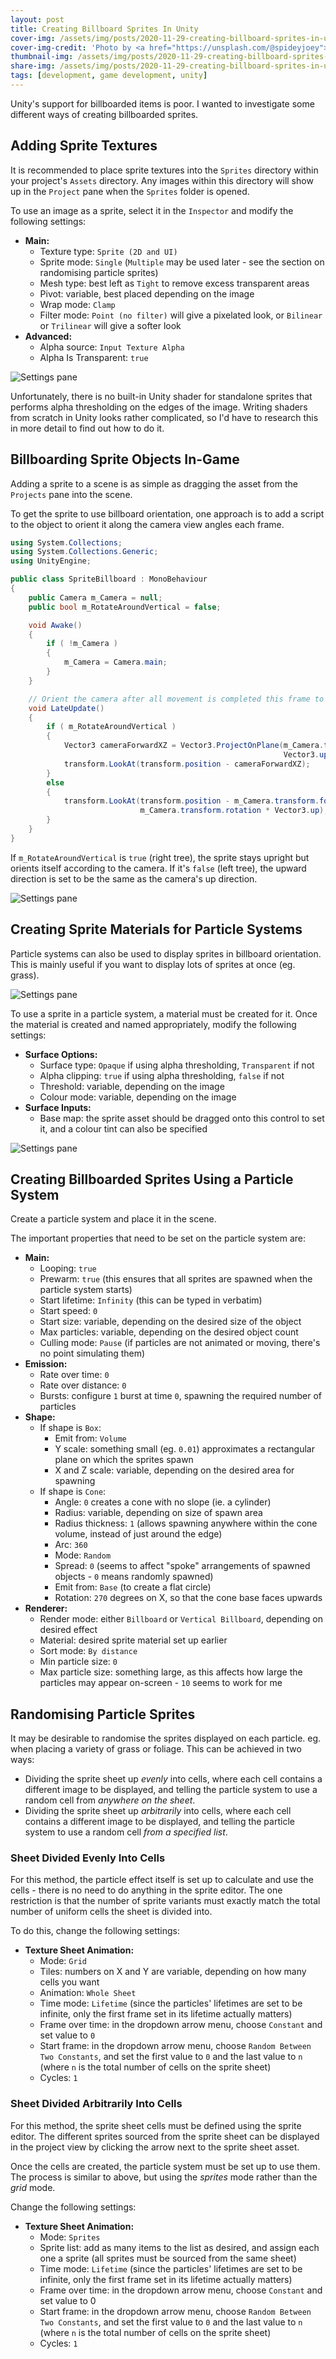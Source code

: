 ```yaml
---
layout: post
title: Creating Billboard Sprites In Unity
cover-img: /assets/img/posts/2020-11-29-creating-billboard-sprites-in-unity/banner.jpg
cover-img-credit: 'Photo by <a href="https://unsplash.com/@spideyjoey">Joey kwok</a> on <a href="https://unsplash.com/photos/jbIsTd7rdd8">Unsplash</a>'
thumbnail-img: /assets/img/posts/2020-11-29-creating-billboard-sprites-in-unity/thumbnail.jpg
share-img: /assets/img/posts/2020-11-29-creating-billboard-sprites-in-unity/banner.jpg
tags: [development, game development, unity]
---
```


Unity's support for billboarded items is poor. I wanted to investigate some different ways of creating billboarded sprites.

## Adding Sprite Textures

It is recommended to place sprite textures into the `Sprites` directory within your project's `Assets` directory. Any images within this directory will show up in the `Project` pane when the `Sprites` folder is opened.

To use an image as a sprite, select it in the `Inspector` and modify the following settings:

* **Main:**
  * Texture type: `Sprite (2D and UI)`
  * Sprite mode: `Single` (`Multiple` may be used later - see the section on randomising particle sprites)
  * Mesh type: best left as `Tight` to remove excess transparent areas
  * Pivot: variable, best placed depending on the image
  * Wrap mode: `Clamp`
  * Filter mode: `Point (no filter)` will give a pixelated look, or `Bilinear` or `Trilinear` will give a softer look
* **Advanced:**
  * Alpha source: `Input Texture Alpha`
  * Alpha Is Transparent: `true`

![Settings pane](/assets/img/posts/2020-11-29-creating-billboard-sprites-in-unity/sprite-settings.png)

Unfortunately, there is no built-in Unity shader for standalone sprites that performs alpha thresholding on the edges of the image. Writing shaders from scratch in Unity looks rather complicated, so I'd have to research this in more detail to find out how to do it.

## Billboarding Sprite Objects In-Game

Adding a sprite to a scene is as simple as dragging the asset from the `Projects` pane into the scene.

To get the sprite to use billboard orientation, one approach is to add a script to the object to orient it along the camera view angles each frame.

```csharp
using System.Collections;
using System.Collections.Generic;
using UnityEngine;

public class SpriteBillboard : MonoBehaviour
{
    public Camera m_Camera = null;
    public bool m_RotateAroundVertical = false;

    void Awake()
    {
        if ( !m_Camera )
        {
            m_Camera = Camera.main;
        }
    }

    // Orient the camera after all movement is completed this frame to avoid jittering
    void LateUpdate()
    {
        if ( m_RotateAroundVertical )
        {
            Vector3 cameraForwardXZ = Vector3.ProjectOnPlane(m_Camera.transform.forward,
                                                             Vector3.up).normalized;
            transform.LookAt(transform.position - cameraForwardXZ);
        }
        else
        {
            transform.LookAt(transform.position - m_Camera.transform.forward,
                             m_Camera.transform.rotation * Vector3.up);
        }
    }
}
```

If `m_RotateAroundVertical` is `true` (right tree), the sprite stays upright but orients itself according to the camera. If it's `false` (left tree), the upward direction is set to be the same as the camera's up direction.

![Settings pane](/assets/img/posts/2020-11-29-creating-billboard-sprites-in-unity/sprite-trees.png)

## Creating Sprite Materials for Particle Systems

Particle systems can also be used to display sprites in billboard orientation. This is mainly useful if you want to display lots of sprites at once (eg. grass).

![Settings pane](/assets/img/posts/2020-11-29-creating-billboard-sprites-in-unity/sprite-grass.png)

To use a sprite in a particle system, a material must be created for it. Once the material is created and named appropriately, modify the following settings:

* **Surface Options:**
  * Surface type: `Opaque` if using alpha thresholding, `Transparent` if not
  * Alpha clipping: `true` if using alpha thresholding, `false` if not
  * Threshold: variable, depending on the image
  * Colour mode: variable, depending on the image
* **Surface Inputs:**
  * Base map: the sprite asset should be dragged onto this control to set it, and a colour tint can also be specified

![Settings pane](/assets/img/posts/2020-11-29-creating-billboard-sprites-in-unity/sprite-grass-mat-settings.png)

## Creating Billboarded Sprites Using a Particle System

Create a particle system and place it in the scene.

The important properties that need to be set on the particle system are:

* **Main:**
  * Looping: `true`
  * Prewarm: `true` (this ensures that all sprites are spawned when the particle system starts)
  * Start lifetime: `Infinity` (this can be typed in verbatim)
  * Start speed: `0`
  * Start size: variable, depending on the desired size of the object
  * Max particles: variable, depending on the desired object count
  * Culling mode: `Pause` (if particles are not animated or moving, there's no point simulating them)
* **Emission:**
  * Rate over time: `0`
  * Rate over distance: `0`
  * Bursts: configure `1` burst at time `0`, spawning the required number of particles
* **Shape:**
  * If shape is `Box`:
    * Emit from: `Volume`
    * Y scale: something small (eg. `0.01`) approximates a rectangular plane on which the sprites spawn
    * X and Z scale: variable, depending on the desired area for spawning
  * If shape is `Cone`:
    * Angle: `0` creates a cone with no slope (ie. a cylinder)
    * Radius: variable, depending on size of spawn area
    * Radius thickness: `1` (allows spawning anywhere within the cone volume, instead of just around the edge)
    * Arc: `360`
    * Mode: `Random`
    * Spread: `0` (seems to affect "spoke" arrangements of spawned objects - `0` means randomly spawned)
    * Emit from: `Base` (to create a flat circle)
    * Rotation: `270` degrees on X, so that the cone base faces upwards
* **Renderer:**
  * Render mode: either `Billboard` or `Vertical Billboard`, depending on desired effect
  * Material: desired sprite material set up earlier
  * Sort mode: `By distance`
  * Min particle size: `0`
  * Max particle size: something large, as this affects how large the particles may appear on-screen - `10` seems to work for me

## Randomising Particle Sprites

It may be desirable to randomise the sprites displayed on each particle. eg. when placing a variety of grass or foliage. This can be achieved in two ways:

* Dividing the sprite sheet up *evenly* into cells, where each cell contains a different image to be displayed, and telling the particle system to use a random cell from *anywhere on the sheet*.
* Dividing the sprite sheet up *arbitrarily* into cells, where each cell contains a different image to be displayed, and telling the particle system to use a random cell *from a specified list*.

### Sheet Divided Evenly Into Cells

For this method, the particle effect itself is set up to calculate and use the cells - there is no need to do anything in the sprite editor. The one restriction is that the number of sprite variants must exactly match the total number of uniform cells the sheet is divided into.

To do this, change the following settings:

* **Texture Sheet Animation:**
  * Mode: `Grid`
  * Tiles: numbers on X and Y are variable, depending on how many cells you want
  * Animation: `Whole Sheet`
  * Time mode: `Lifetime` (since the particles' lifetimes are set to be infinite, only the first frame set in its lifetime actually matters)
  * Frame over time: in the dropdown arrow menu, choose `Constant` and set value to `0`
  * Start frame: in the dropdown arrow menu, choose `Random Between Two Constants`, and set the first value to `0` and the last value to `n` (where `n` is the total number of cells on the sprite sheet)
  * Cycles: `1`

### Sheet Divided Arbitrarily Into Cells

For this method, the sprite sheet cells must be defined using the sprite editor. The different sprites sourced from the sprite sheet can be displayed in the project view by clicking the arrow next to the sprite sheet asset.

Once the cells are created, the particle system must be set up to use them. The process is similar to above, but using the *sprites* mode rather than the *grid* mode.

Change the following settings:

* **Texture Sheet Animation:**
  * Mode: `Sprites`
  * Sprite list: add as many items to the list as desired, and assign each one a sprite (all sprites must be sourced from the same sheet)
  * Time mode: `Lifetime` (since the particles' lifetimes are set to be infinite, only the first frame set in its lifetime actually matters)
  * Frame over time: in the dropdown arrow menu, choose `Constant` and set value to 0
  * Start frame: in the dropdown arrow menu, choose `Random Between Two Constants`, and set the first value to `0` and the last value to `n` (where `n` is the total number of cells on the sprite sheet)
  * Cycles: `1`
